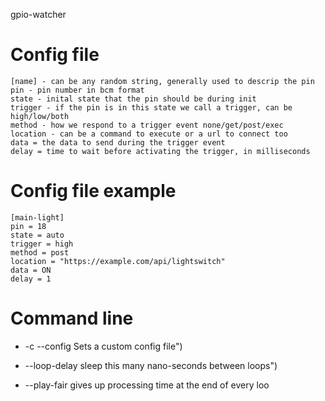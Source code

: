 gpio-watcher




# Config file

```
[name] - can be any random string, generally used to descrip the pin
pin - pin number in bcm format
state - inital state that the pin should be during init
trigger - if the pin is in this state we call a trigger, can be high/low/both
method - how we respond to a trigger event none/get/post/exec
location - can be a command to execute or a url to connect too
data = the data to send during the trigger event
delay = time to wait before activating the trigger, in milliseconds
```

# Config file example

```
[main-light]
pin = 18
state = auto
trigger = high
method = post
location = "https://example.com/api/lightswitch"
data = ON
delay = 1
```

# Command line

* -c --config
    Sets a custom config file")

* --loop-delay
    sleep this many nano-seconds between loops")

* --play-fair
    gives up processing time at the end of every loo
